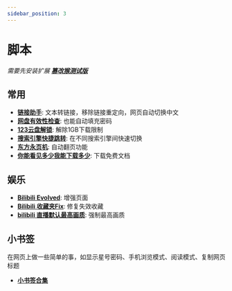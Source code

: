 ```yaml
---
sidebar_position: 3
---
```


# 脚本

*需要先安装扩展 **[篡改猴测试版](https://chromewebstore.google.com/detail/%E7%AF%A1%E6%94%B9%E7%8C%B4%E6%B5%8B%E8%AF%95%E7%89%88/gcalenpjmijncebpfijmoaglllgpjagf)***

## 常用

- **[链接助手](https://greasyfork.org/zh-CN/scripts/422773)**: 文本转链接，移除链接重定向，网页自动切换中文
- **[网盘有效性检查](https://greasyfork.org/zh-CN/scripts/439266)**: 也能自动填充密码
- **[123云盘解锁](https://greasyfork.org/zh-CN/scripts/519353)**: 解除1GB下载限制
- **[搜索引擎快捷跳转](https://greasyfork.org/zh-CN/scripts/27752)**: 在不同搜索引擎间快速切换
- **[东方永页机](https://greasyfork.org/zh-CN/scripts/438684)**: 自动翻页功能
- **[你能看见多少我能下载多少](https://greasyfork.org/zh-CN/scripts/486211)**: 下载免费文档

## 娱乐

- **[Bilibili Evolved](https://github.com/the1812/Bilibili-Evolved)**: 增强页面
- **[Bilibili 收藏夹Fix](https://greasyfork.org/zh-CN/scripts/489224)**: 修复失效收藏
- **[bilibili 直播默认最高画质](https://greasyfork.org/zh-CN/scripts/441090)**: 强制最高画质

## 小书签

在网页上做一些简单的事，如显示星号密码、手机浏览模式、阅读模式、复制网页标题

- **[小书签合集](https://www.runningcheese.com/bookmarklets)**
